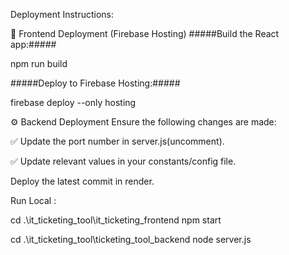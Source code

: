 


Deployment Instructions:

🚀 Frontend Deployment (Firebase Hosting)
#####Build the React app:#####

npm run build

#####Deploy to Firebase Hosting:#####

firebase deploy --only hosting


⚙️ Backend Deployment
Ensure the following changes are made:

✅ Update the port number in server.js(uncomment).

✅ Update relevant values in your constants/config file.

Deploy the latest commit in render.



Run Local :


cd .\it_ticketing_tool\it_ticketing_frontend 
npm start

cd .\it_ticketing_tool\ticketing_tool_backend
node server.js